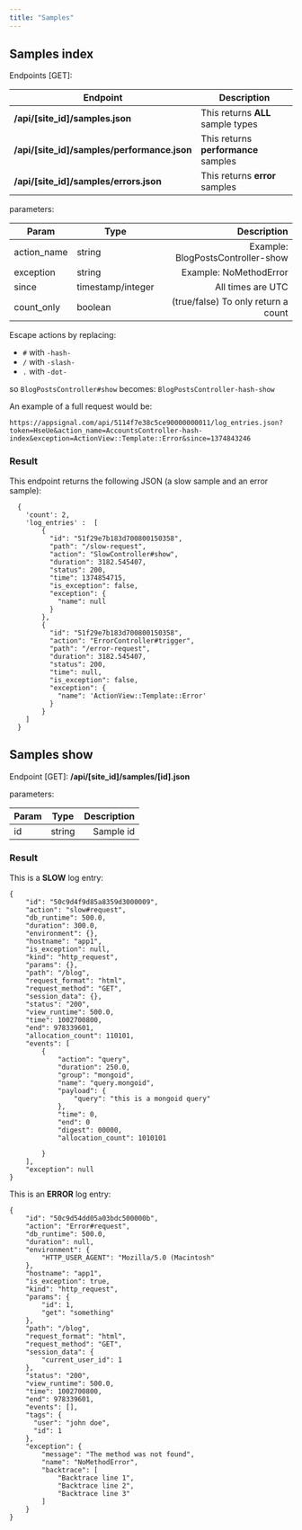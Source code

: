 ```yaml
---
title: "Samples"
---
```


## Samples index

Endpoints [GET]:

| Endpoint | Description|
| ------ | ------ |
| **/api/[site_id]/samples.json** | This returns **ALL** sample types |
| **/api/[site_id]/samples/performance.json** | This returns **performance** samples |
| **/api/[site_id]/samples/errors.json** | This returns **error** samples |

parameters:

| Param | Type | Description  |
| ------ | ------ | -----: |
|  action_name  |  string  |   Example: BlogPostsController-show  |
|  exception  |  string  | Example: NoMethodError    |
|  since  |  timestamp/integer  |  All times are UTC  |
|  count_only  |  boolean  |   (true/false) To only return a count  |

Escape actions by replacing:

* `#` with `-hash-`
* `/` with `-slash-`
* `.` with `-dot-`

so `BlogPostsController#show` becomes: `BlogPostsController-hash-show`

An example of a full request would be:

```
https://appsignal.com/api/5114f7e38c5ce90000000011/log_entries.json?token=HseUe&action_name=AccountsController-hash-index&exception=ActionView::Template::Error&since=1374843246
```

### Result

This endpoint returns the following JSON (a slow sample and an error sample):

```
  {
    'count': 2,
    'log_entries' :  [
        {
          "id": "51f29e7b183d700800150358",
          "path": "/slow-request",
          "action": "SlowController#show",
          "duration": 3182.545407,
          "status": 200,
          "time": 1374854715,
          "is_exception": false,
          "exception": {
            "name": null
          }
        },
        {
          "id": "51f29e7b183d700800150358",
          "action": "ErrorController#trigger",
          "path": "/error-request",
          "duration": 3182.545407,
          "status": 200,
          "time": null,
          "is_exception": false,
          "exception": {
            "name": 'ActionView::Template::Error'
          }
        }
    ]
  }
```

## Samples show

Endpoint [GET]: **/api/[site_id]/samples/[id].json**

parameters:

| Param | Type | Description  |
| ------ | ------ | -----: |
|  id  |  string  |   Sample id  |

### Result

This is a __SLOW__ log entry:

```
{
    "id": "50c9d4f9d85a8359d3000009",
    "action": "slow#request",
    "db_runtime": 500.0,
    "duration": 300.0,
    "environment": {},
    "hostname": "app1",
    "is_exception": null,
    "kind": "http_request",
    "params": {},
    "path": "/blog",
    "request_format": "html",
    "request_method": "GET",
    "session_data": {},
    "status": "200",
    "view_runtime": 500.0,
    "time": 1002700800,
    "end": 978339601,
    "allocation_count": 110101,
    "events": [
        {
            "action": "query",
            "duration": 250.0,
            "group": "mongoid",
            "name": "query.mongoid",
            "payload": {
                "query": "this is a mongoid query"
            },
            "time": 0,
            "end": 0
            "digest": 00000,
            "allocation_count": 1010101

        }
    ],
    "exception": null
}
```

This is an __ERROR__ log entry:

```
{
    "id": "50c9d54dd05a03bdc500000b",
    "action": "Error#request",
    "db_runtime": 500.0,
    "duration": null,
    "environment": {
        "HTTP_USER_AGENT": "Mozilla/5.0 (Macintosh"
    },
    "hostname": "app1",
    "is_exception": true,
    "kind": "http_request",
    "params": {
        "id": 1,
        "get": "something"
    },
    "path": "/blog",
    "request_format": "html",
    "request_method": "GET",
    "session_data": {
        "current_user_id": 1
    },
    "status": "200",
    "view_runtime": 500.0,
    "time": 1002700800,
    "end": 978339601,
    "events": [],
    "tags": {
      "user": "john doe",
      "id": 1
    },
    "exception": {
        "message": "The method was not found",
        "name": "NoMethodError",
        "backtrace": [
            "Backtrace line 1",
            "Backtrace line 2",
            "Backtrace line 3"
        ]
    }
}
```
